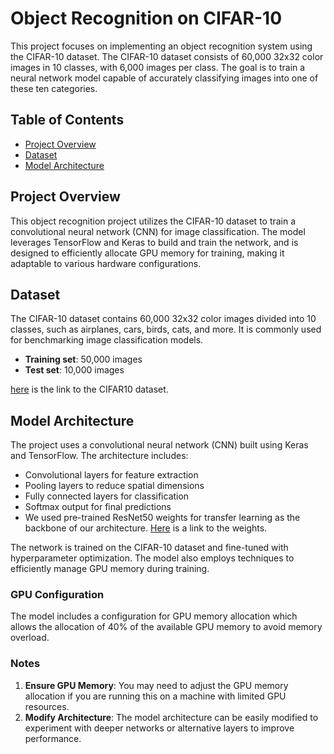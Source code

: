 
# Object Recognition on CIFAR-10

This project focuses on implementing an object recognition system using the CIFAR-10 dataset. The CIFAR-10 dataset consists of 60,000 32x32 color images in 10 classes, with 6,000 images per class. The goal is to train a neural network model capable of accurately classifying images into one of these ten categories.

## Table of Contents

- [Project Overview](#project-overview)
- [Dataset](#dataset)
- [Model Architecture](#model-architecture)

## Project Overview

This object recognition project utilizes the CIFAR-10 dataset to train a convolutional neural network (CNN) for image classification. The model leverages TensorFlow and Keras to build and train the network, and is designed to efficiently allocate GPU memory for training, making it adaptable to various hardware configurations.

## Dataset

The CIFAR-10 dataset contains 60,000 32x32 color images divided into 10 classes, such as airplanes, cars, birds, cats, and more. It is commonly used for benchmarking image classification models.

- **Training set**: 50,000 images
- **Test set**: 10,000 images

[here](https://www.cs.toronto.edu/~kriz/cifar.html) is the link to the CIFAR10 dataset.


## Model Architecture

The project uses a convolutional neural network (CNN) built using Keras and TensorFlow. The architecture includes:

- Convolutional layers for feature extraction
- Pooling layers to reduce spatial dimensions
- Fully connected layers for classification
- Softmax output for final predictions
- We used pre-trained ResNet50 weights for transfer learning as the backbone of our architecture. [Here](https://github.com/fchollet/deep-learning-models/releases/download/v0.2/resnet50_weights_tf_dim_ordering_tf_kernels_notop.h5) is a link to the weights. 

The network is trained on the CIFAR-10 dataset and fine-tuned with hyperparameter optimization. The model also employs techniques to efficiently manage GPU memory during training.

### GPU Configuration

The model includes a configuration for GPU memory allocation which allows the allocation of 40% of the available GPU memory to avoid memory overload.

### Notes

1. **Ensure GPU Memory**: You may need to adjust the GPU memory allocation if you are running this on a machine with limited GPU resources.
2. **Modify Architecture**: The model architecture can be easily modified to experiment with deeper networks or alternative layers to improve performance.

